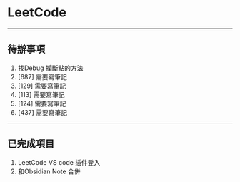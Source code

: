 # LeetCode

-----

## 待辦事項
1. 找Debug 攔斷點的方法
2. [687] 需要寫筆記
3. [129] 需要寫筆記
4. [113] 需要寫筆記
5. [124] 需要寫筆記
6. [437] 需要寫筆記

-----

## 已完成項目
1. LeetCode VS code 插件登入
2. 和Obsidian Note 合併
